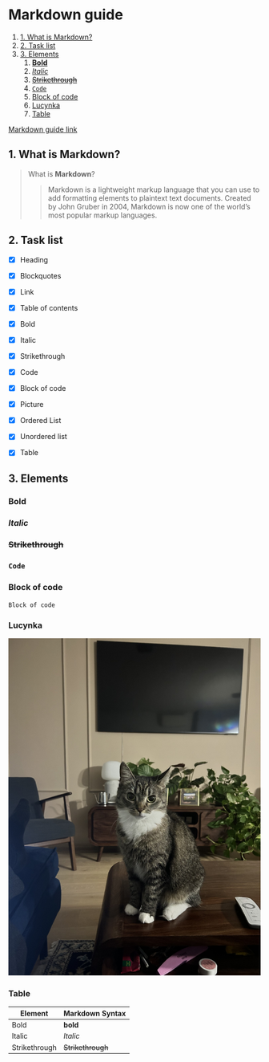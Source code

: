 #  Markdown guide   <!-- omit in toc -->

1. [1. What is Markdown?](#1-what-is-markdown)
2. [2. Task list](#2-task-list)
3. [3. Elements](#3-elements)
   1. [**Bold**](#bold)
   2. [*Italic*](#italic)
   3. [~~Strikethrough~~](#strikethrough)
   4. [`Code`](#code)
   5. [Block of code](#block-of-code)
   6. [Lucynka](#lucynka)
   7. [Table](#table)



[Markdown guide link](https://www.markdownguide.org)

## 1. What is Markdown?
>What is **Markdown**? 
>>Markdown is a lightweight markup language that you can use to add formatting elements to plaintext text documents. Created by John Gruber in 2004, Markdown is now one of the world’s most popular markup languages.

## 2. Task list

- [x] Heading
- [x] Blockquotes
- [x] Link
- [x] Table of contents 
- [x] Bold
- [x] Italic
- [x] Strikethrough
- [x] Code
- [x] Block of code
- [x] Picture
- [x] Ordered List
- [x] Unordered list
- [x] Table

  
## 3. Elements
### **Bold** 

### *Italic*

### ~~Strikethrough~~

### `Code`

### Block of code
```
Block of code 
```
### Lucynka
   
   ![Lucynka](Lucynka.jpeg)

### Table
   
|Element|Markdown Syntax|
|------------|-------------|
|Bold| **bold**| 
|Italic| *Italic* | 
|Strikethrough| ~~Strikethrough~~ | 


 


